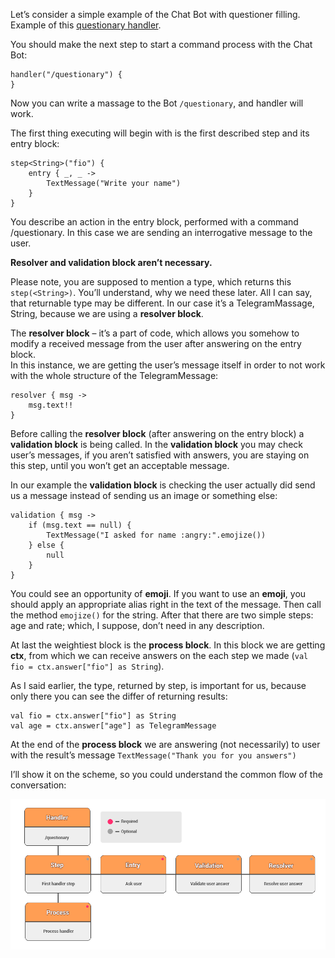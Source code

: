 Let’s consider a simple example of the Chat Bot with questioner filling. Example of this [questionary handler](./src/main/resources/handlers/questionary/questionary-dialog.kts).
 
You should make the next step to start a command process with the Chat Bot:
```
handler("/questionary") {
}
```

Now you can write a massage to the Bot `/questionary`, and handler will work.

The first thing executing will begin with is the first described step and its entry block:

```
step<String>("fio") {
    entry { _, _ ->
        TextMessage("Write your name")
    }
}
``` 

You describe an action in the entry block, performed with a command /questionary. In this case we are sending an interrogative message to the user.

**Resolver and validation block aren’t necessary.**  

Please note, you are supposed to mention a type, which returns this `step(<String>)`.
You’ll understand, why we need these later. All I can say, that returnable type may be different. In our case it’s a TelegramMassage, String, because we are using a **resolver block**.

The **resolver block** – it’s a part of code, which allows you somehow to modify a received message from the user after answering on the entry block.  
In this instance, we are getting the user’s message itself in order to not work with the whole structure of the TelegramMessage:  

```
resolver { msg ->
    msg.text!!
}
```

Before calling the **resolver block** (after answering on the entry block) a **validation block** is being called. In the **validation block** you may check user’s messages, if you aren’t satisfied with answers, you are staying on this step, until you won’t get an acceptable message.
 
In our example the **validation block** is checking the user actually did send us a message instead of sending us an image or something else:

```
validation { msg ->
    if (msg.text == null) {
        TextMessage("I asked for name :angry:".emojize())
    } else {
        null
    }
}
```

You could see an opportunity of **emoji**. If you want to use an **emoji**, you should apply an appropriate alias right in the text of the message.
Then call the method `emojize()` for the string. 
After that there are two simple steps: age and rate; which, I suppose, don’t need in any description. 

At last the weightiest block is the **process block**. In this block we are getting **ctx**, from which we can receive answers on the each step we made (`val fio = ctx.answer["fio"] as String`).

As I said earlier, the type, returned by step, is important for us, because only there you can see the differ of returning results:

```
val fio = ctx.answer["fio"] as String
val age = ctx.answer["age"] as TelegramMessage
```

At the end of the **process block** we are answering (not necessarily) to user with the result’s message `TextMessage("Thank you for you answers")`

I’ll show it on the scheme, so you could understand the common flow of the conversation:

![Telegramit-Handler-Schema](../doc/telegramit-schema.png)
